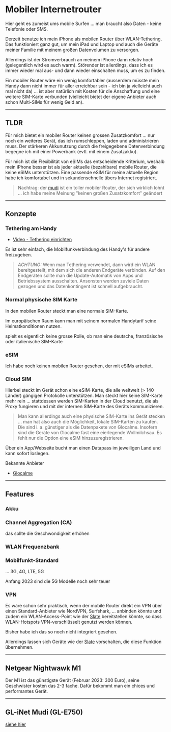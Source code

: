 # Mobiler Internetrouter

Hier geht es zumeist ums mobile Surfen ... man braucht also Daten - keine Telefonie oder SMS.

Derzeit benutze ich mein iPhone als mobilen Router über WLAN-Tethering. Das funktioniert ganz gut, um mein iPad und Laptop und auch die Geräte meiner Familie mit meinem großen Datenvolumen zu versorgen.

Allerdings ist der Stromverbrauch an meinem iPhone dann relativ hoch (gelegentlich wird es auch warm). Störender ist allerdings, dass ich es immer wieder mal aus- und dann wieder einschalten muss, um es zu finden.

Ein mobiler Router wäre ein wenig komfortabler (ausserdem müsste mein Handy dann nicht immer für aller erreichbar sein - ich bin ja vielleicht auch mal nicht da) ... ist aber natürlich mit Kosten für die Anschaffung und eine weitere SIM-Karte verbunden (vielleicht bietet der eigene Anbieter auch schon Multi-SIMs für wenig Geld an).

---

## TLDR

Für mich bietet ein mobiler Router keinen grossen Zusatzkomfort ... nur noch ein weiteres Gerät, das ich rumschleppen, laden und administrieren muss. Der stärkeren Akkunutzung durch die freigegebene Datenverbindung begegne ich mit einer Powerbank (evtl. mit einem Zusatzakku).

Für mich ist die Flexibilität von eSIMs das entscheidende Kriterium, weshalb mein iPhone besser ist als jeder aktuelle (bezahlbare) mobile Router, die keine eSIMs unterstützen. Eine passende eSIM für meine aktuelle Region habe ich komfortabel und in sekundenschnelle übers Internet registriert.

> Nachtrag: der [mudi](mudi.md) ist ein toller mobiler Router, der sich wirklich lohnt ... ich habe meine Meinung "keinen großen Zusatzkomfort" geändert

---

## Konzepte

### Tethering am Handy

* [Video - Tethering einrichten](https://www.youtube.com/watch?v=bHx96k-sRnU)

Es ist sehr einfach, die Mobilfunkverbindung des Handy's für andere freizugeben.

> *ACHTUNG:* Wenn man Tethering verwendet, dann wird ein WLAN bereitgestellt, mit dem sich die anderen Endgeräte verbinden. Auf den Endgeräten sollte man die Update-Automatik von Apps und Betriebssystem ausschalten. Ansonsten werden zuviele Daten gezogen und das Datenkontingent ist schnell aufgebraucht.

### Normal physische SIM Karte

In den mobilen Router steckt man eine normale SIM-Karte.

Im europäischen Raum kann man mit seinem normalen Handytarif seine Heimatkonditionen nutzen.

spielt es eigentlich keine grosse Rolle, ob man eine deutsche, französische oder italienische SIM-Karte 

### eSIM

Ich habe noch keinen mobilen Router gesehen, der mit eSIMs arbeitet.

### Cloud SIM

Hierbei steckt im Gerät schon eine eSIM-Karte, die alle weltweit (> 140 Länder) gängigen Protokolle unterstützen. Man steckt hier keine SIM-Karte mehr rein ... stattdessen werden SIM-Karten in der Cloud benutzt, die als Proxy fungieren und mit der internen SIM-Karte des Geräts kommunizieren.

> Man kann allerdings auch eine physische SIM-Karte ins Gerät stecken ... man hat also auch die Möglichkeit, lokale SIM-Karten zu kaufen. Die sind i. a. günstiger als die Datenpakete von Glocalme. Insofern sind die Geräte von Glocalme fast eine eierlegende Wollmilchsau. Es fehlt nur die Option eine eSIM hinzuzuregistrieren.

Über ein App/Webseite bucht man einen Datapass im jeweiligen Land und kann sofort loslegen.

Bekannte Anbieter

* [Glocalme](https://eu.glocalme.com)

---

## Features

### Akku


### Channel Aggregation (CA)

das sollte die Geschwondigkeit erhöhen

### WLAN Frequenzbank

### Mobilfunkt-Standard

... 3G, 4G, LTE, 5G

Anfang 2023 sind die 5G Modelle noch sehr teuer

### VPN

Es wäre schon sehr praktisch, wenn der mobile Router direkt ein VPN über einen Standard-Anbieter wie NordVPN, Surfshark, ... anbinden könnte und zudem ein WLAN-Access-Point wie der [Slate](slate.md) bereitstellen könnte, so dass WLAN-Hotspots VPN-verschlüsselt genutzt werden können.

Bisher habe ich das so noch nicht integriert gesehen.

Allerdings lassen sich Geräte wie der [Slate](slate.md) vorschalten, die diese Funktion übernehmen.

---

## Netgear Nightwawk M1

Der M1 ist das günstigste Gerät (Februar 2023: 300 Euro), seine Geschwister kosten das 2-3 fache. Dafür bekommt man ein chices und performantes Gerät.

---

## GL-iNet Mudi (GL-E750)

[siehe hier](mudi.md)